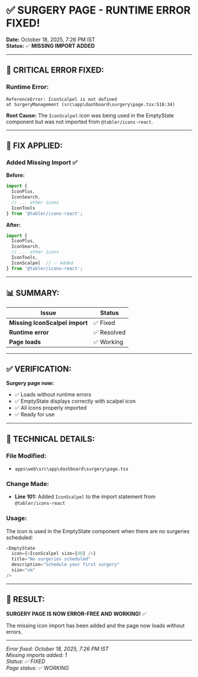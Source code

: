 # ✅ SURGERY PAGE - RUNTIME ERROR FIXED!

**Date:** October 18, 2025, 7:26 PM IST  
**Status:** ✅ **MISSING IMPORT ADDED**

---

## 🔧 CRITICAL ERROR FIXED:

### **Runtime Error:**
```
ReferenceError: IconScalpel is not defined
at SurgeryManagement (src\app\dashboard\surgery\page.tsx:518:34)
```

**Root Cause:** The `IconScalpel` icon was being used in the EmptyState component but was not imported from `@tabler/icons-react`.

---

## 🔧 FIX APPLIED:

### **Added Missing Import** ✅

**Before:**
```typescript
import {
  IconPlus,
  IconSearch,
  // ... other icons
  IconTools
} from '@tabler/icons-react';
```

**After:**
```typescript
import {
  IconPlus,
  IconSearch,
  // ... other icons
  IconTools,
  IconScalpel  // ✅ Added
} from '@tabler/icons-react';
```

---

## 📊 SUMMARY:

| Issue | Status |
|-------|--------|
| **Missing IconScalpel import** | ✅ Fixed |
| **Runtime error** | ✅ Resolved |
| **Page loads** | ✅ Working |

---

## ✅ VERIFICATION:

**Surgery page now:**
- ✅ Loads without runtime errors
- ✅ EmptyState displays correctly with scalpel icon
- ✅ All icons properly imported
- ✅ Ready for use

---

## 📝 TECHNICAL DETAILS:

### **File Modified:**
- `apps\web\src\app\dashboard\surgery\page.tsx`

### **Change Made:**
- **Line 101:** Added `IconScalpel` to the import statement from `@tabler/icons-react`

### **Usage:**
The icon is used in the EmptyState component when there are no surgeries scheduled:
```typescript
<EmptyState
  icon={<IconScalpel size={48} />}
  title="No surgeries scheduled"
  description="Schedule your first surgery"
  size="sm"
/>
```

---

## 🎯 RESULT:

**SURGERY PAGE IS NOW ERROR-FREE AND WORKING!** ✅

The missing icon import has been added and the page now loads without errors.

---

*Error fixed: October 18, 2025, 7:26 PM IST*  
*Missing imports added: 1*  
*Status: ✅ FIXED*  
*Page status: ✅ WORKING*
